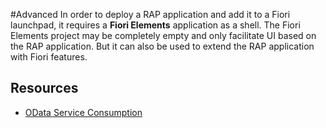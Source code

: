 #Advanced 
In order to deploy a RAP application and add it to a Fiori launchpad, it requires a **Fiori Elements** application as a shell. The Fiori Elements project may be completely empty and only facilitate UI based on the RAP application. But it can also be used to extend the RAP application with Fiori features.

## Resources
- [OData Service Consumption](https://help.sap.com/docs/ABAP_PLATFORM_NEW/fc4c71aa50014fd1b43721701471913d/f2cbcacaf8b74540b0708fc143875bc3.html?locale=en-US)